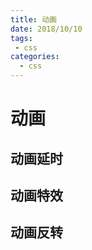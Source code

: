 ```yaml
--- 
title: 动画
date: 2018/10/10
tags: 
 - css
categories:
  - css
---
```

# 动画

## 动画延时

## 动画特效

## 动画反转
